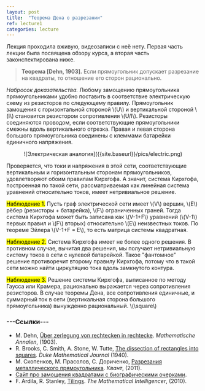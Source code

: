 ```yaml
---
layout: post
title:  "Теорема Дена о разрезании"
ref: lecture1
categories: lecture
---
```


Лекция проходила вживую, видеозаписи с неё нету. Первая часть лекции была посвящена обзору курса, а вторая часть законспектирована ниже.

> **Теорема [Dehn, 1903].** Если прямоугольник допускает разрезание на квадраты, то отношение его сторон рационально.

_Набросок доказательства._ Любому замощению прямоугольника прямоугольниками удобно поставить в соответствие электрическую схему из резисторов по следующему правилу. Прямоугольник замощения с горизонтальной стороной \\(U\\) и вертикальной стороной \\(I\\) становится резистором сопротивления \\(U/I\\). Резисторы соединяются проводом, если соответствующие прямоугольники смежны вдоль вертикального отрезка. Правая и левая сторона большого прямоугольника соединены с клеммами батарейки единичного напряжения.


<span style="display:block;text-align:center">
![Электрическая аналогия]({{site.baseurl}}/pics/electric.png)
</span>

Проверяется, что токи и напряжения в этой сети, соответствующие вертикальным и горизонтальным сторонам прямоугольников, удовлетворяют обоим правилам Кирхгофа. А значит, система Кирхгофа, построенная по такой сети, рассматриваемая как линейная система уравнений относительно токов, имеет нетривиальное решение. 

<mark>Наблюдение 1.</mark> Пусть граф электрической сети имеет \\(V\\) вершин, \\(E\\) рёбер (резисторы + батарейка), \\(F\\) ограниченных граней. Тогда система Кирхгофа может быть записана как \\(V-1+F\\) уравнений (\\(V-1\\) первых правил и \\(F\\) вторых) относительно \\(E\\) неизвестных токов. По теореме Эйлера \\(V-1+F = E\\), то есть матрица системы квадратная.

<mark>Наблюдение 2.</mark> Система Кирхгофа имеет не более одного решения. В противном случае, вычитая два решения, мы получает нетривиальную систему токов в сети с нулевой батарейкой. Такое "фантомное" решение противоречит второму правилу Кирхгофа, потому что в такой сети можно найти циркуляцию тока вдоль замкнутого контура.

<mark>Наблюдение 3.</mark> Решение системы Кирхгофа, выписанное по методу Гаусса или Крамера, рационально выражается через сопротивления резисторов. В случае теоремы Дена, все сопротивления единичные, и суммарный ток в сети (вертикальная сторона большого прямоугольника) вынужденно рациональный.
\\(\square\\)

### ---Cсылки---
+ M. Dehn, [Über zerlegung von rechtecken in rechtecke](https://link.springer.com/content/pdf/10.1007/BF01444289.pdf). _Mathematische Annalen_, (1903).
+ R. Brooks, C. Smith, A. Stone, W. Tutte, [The dissection of rectangles into squares](https://carlo-hamalainen.net/stuff/Brooks,%20Smith,%20Stone,%20Tutte%20-%20The%20dissection%20of%20rectangles%20into%20squares%20(1940).pdf). _Duke Mathematical Journal_ (1940).
+ М. Скопенков, М. Прасолов, С. Дориченко, [Разрезания металлического прямоугольника](http://www.mathnet.ru/php/archive.phtml?wshow=paper&jrnid=kvant&paperid=1537&option_lang=rus). _Квант_, (2011).
+ [Сайт про замощения квадратами с биографическими очерками](http://www.squaring.net).
+ F. Ardila, R. Stanley, [Tilings](https://link.springer.com/article/10.1007/s00283-010-9160-9). _The Mathematical Intelligencer_, (2010).

[^1]: Грань коразмерности 1, то есть размерности \\(d-1\\), раз речь идёт о \\(d\\)-мерном симплексе.

[^2]: Алгоритм, который мы обсудим, потребует большого числа вопросов к участникам деления (бесконечного, если нам нужен точный ответ), но зато нам не придётся резать пирог более чем на три куска. В этом его отличие от классического решения задачи Штейнгауза о делении между тремя глупцами. Если предпочтения открытые, то хватит и конечного (но большого) числа вопросов, зависящего от _чисел Лебега_ покрытий, связанных с предпочтениями.